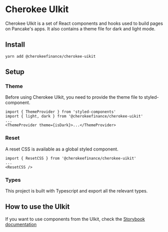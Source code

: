 # Cherokee UIkit

Cherokee UIkit is a set of React components and hooks used to build pages on Pancake's apps. It also contains a theme file for dark and light mode.

## Install

`yarn add @cherokeefinance/cherokee-uikit`

## Setup

### Theme

Before using Cherokee UIkit, you need to provide the theme file to styled-component.

```
import { ThemeProvider } from 'styled-components'
import { light, dark } from '@cherokeefinance/cherokee-uikit'
...
<ThemeProvider theme={isDark}>...</ThemeProvider>
```

### Reset

A reset CSS is available as a global styled component.

```
import { ResetCSS } from '@cherokeefinance/cherokee-uikit'
...
<ResetCSS />
```

### Types

This project is built with Typescript and export all the relevant types.

## How to use the UIkit

If you want to use components from the UIkit, check the [Storybook documentation](https://pancakeswap.github.io/pancake-uikit/)
